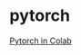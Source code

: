 # pytorch
[Pytorch in Colab](https://colab.research.google.com/drive/1DgkVmi6GksWOByhYVQpyUB4Rk3PUq0Cp)

